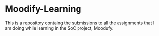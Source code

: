 # Moodify-Learning
  
This is a repository containg the submissions to all the assignments that I am doing while learning in the SoC project, Moodufy.
